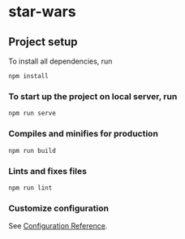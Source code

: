 # star-wars

## Project setup
To install all dependencies, run
```
npm install
```

### To start up the project on local server, run
```
npm run serve
```

### Compiles and minifies for production
```
npm run build
```

### Lints and fixes files
```
npm run lint
```

### Customize configuration
See [Configuration Reference](https://cli.vuejs.org/config/).
